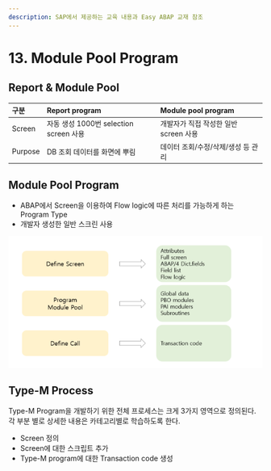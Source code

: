 ```yaml
---
description: SAP에서 제공하는 교육 내용과 Easy ABAP 교재 참조
---
```


# 13. Module Pool Program

## Report & Module Pool 

| 구분 | Report program | Module pool program |
| :--- | :--- | :--- |
| Screen | 자동 생성 1000번 selection screen 사용 | 개발자가 직접 작성한 일반 screen 사용 |
| Purpose | DB 조회 데이터를 화면에 뿌림 | 데이터 조회/수정/삭제/생성 등 관리 |



## Module Pool Program

* ABAP에서 Screen을 이용하여 Flow logic에 따른 처리를 가능하게 하는 Program Type
* 개발자 생성한 일반 스크린 사용

![Type-M Program &#xC601;&#xC5ED;](../../../.gitbook/assets/image%20%2849%29.png)



## Type-M Process

Type-M Program을 개발하기 위한 전체 프로세스는 크게 3가지 영역으로 정의된다.  
각 부분 별로 상세한 내용은 카테고리별로 학습하도록 한다. 

* Screen 정의
* Screen에 대한 스크립트 추가
* Type-M program에 대한 Transaction code 생성 






